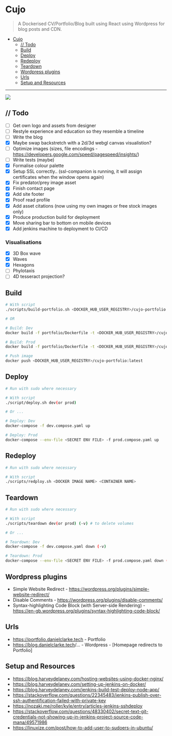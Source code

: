 # Cujo

> A Dockerised CV/Portfolio/Blog built using React using Wordpress for blog posts and CDN.

- [Cujo](#cujo)
  - [// Todo](#-todo)
  - [Build](#build)
  - [Deploy](#deploy)
  - [Redeploy](#redeploy)
  - [Teardown](#teardown)
  - [Wordpress plugins](#wordpress-plugins)
  - [Urls](#urls)
  - [Setup and Resources](#setup-and-resources)

---

![](./portfolio/src/assets/p2.gif)

## // Todo

- [ ] Get own logo and assets from designer
- [ ] Restyle experience and education so they resemble a timeline
- [ ] Write the blog
- [x] Maybe swap backstretch with a 2d/3d webgl canvas visualistion? 
- [ ] Optimize images (sizes, file encodings - <https://developers.google.com/speed/pagespeed/insights/>)
- [ ] Write tests (maybe)
- [x] Formalise colour palette
- [x] Setup SSL correctly.. (ssl-companion is running, it will assign certificates when the window opens again)
- [x] Fix predator/prey image asset
- [x] Finish contact page
- [x] Add site footer
- [x] Proof read profile
- [x] Add asset citations (now using my own images or free stock images only)
- [x] Produce production build for deployment
- [x] Move sharing bar to bottom on mobile devices
- [x] Add jenkins machine to deployment to CI/CD

### Visualisations

- [x] 3D Box wave
- [x] Waves
- [x] Hexagons
- [ ] Phylotaxis
- [ ] 4D tesseract projection? 

## Build

```bash
# With script
./scripts/build-portfolio.sh <DOCKER_HUB_USER_REGISTRY>/cujo-portfolio:latest

# OR

# Build: Dev
docker build -f portfolio/Dockerfile -t <DOCKER_HUB_USER_REGISTRY>/cujo-portfolio:latest ./portfolio

# Build: Prod
docker build -f portfolio/Dockerfile -t <DOCKER_HUB_USER_REGISTRY>/cujo-portfolio:latest --build-arg BUILD_MODE=":prod" ./portfolio

# Push image
docker push <DOCKER_HUB_USER_REGISTRY>/cujo-portfolio:latest
```

## Deploy

```bash
# Run with sudo where necessary 

# With script
./script/deploy.sh dev(or prod)

# Or ...

# Deploy: Dev
docker-compose -f dev.compose.yaml up

# Deploy: Prod
docker-compose --env-file <SECRET ENV FILE> -f prod.compose.yaml up
```

## Redeploy

```bash
# Run with sudo where necessary 

# With script
./scripts/redploy.sh <DOCKER IMAGE NAME> <CONTAINER NAME>
```

## Teardown

```bash
# Run with sudo where necessary 

# With script
./scripts/teardown dev(or prod) (-v) # to delete volumes

# Or ...

# Teardown: Dev
docker-compose -f dev.compose.yaml down (-v)

# Teardown: Prod
docker-compose --env-file <SECRET ENV FILE> -f prod.compose.yaml down (-v)
```

## Wordpress plugins

- Simple Website Redirect - <https://wordpress.org/plugins/simple-website-redirect/>
- Disable Comments - <https://wordpress.org/plugins/disable-comments/>
- Syntax-highlighting Code Block (with Server-side Rendering) - <https://en-gb.wordpress.org/plugins/syntax-highlighting-code-block/>

## Urls

- <https://portfolio.danielclarke.tech> - Portfolio
- <https://blog.danielclarke.tech>/... - Wordpress - [Homepage redirects to Portfolio]

## Setup and Resources

- <https://blog.harveydelaney.com/hosting-websites-using-docker-nginx/>
- <https://blog.harveydelaney.com/setting-up-jenkins-on-docker/>
- <https://blog.harveydelaney.com/jenkins-build-test-deploy-node-app/>
- <https://stackoverflow.com/questions/22345483/jenkins-publish-over-ssh-authentification-failed-with-private-key>
- <https://nozaki.me/roller/kyle/entry/articles-jenkins-sshdeploy>
- <https://stackoverflow.com/questions/48330402/secret-text-git-credentials-not-showing-up-in-jenkins-project-source-code-mana/49571986>
- <https://linuxize.com/post/how-to-add-user-to-sudoers-in-ubuntu/>

